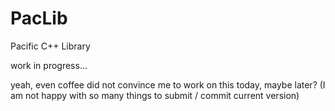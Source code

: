 # PacLib
Pacific C++ Library

work in progress...

yeah, even coffee did not convince me to work on this today, maybe later? (I am not happy with so many things to submit / commit current version)
